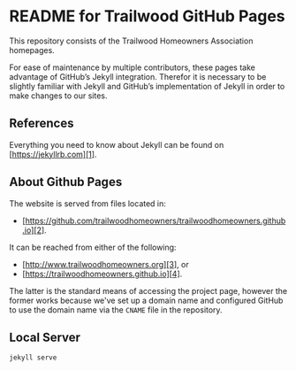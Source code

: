 README for Trailwood GitHub Pages
=================================

This repository consists of the Trailwood Homeowners Association homepages.

For ease of maintenance by multiple contributors, these pages take advantage of
GitHub’s Jekyll integration. Therefor it is necessary to be slightly familiar
with Jekyll and GitHub’s implementation of Jekyll in order to make changes to
our sites.


References
----------

Everything you need to know about Jekyll can be found on [https://jekyllrb.com][1].


About Github Pages
------------------

The website is served from files located in:

  - [https://github.com/trailwoodhomeowners/trailwoodhomeowners.github.io][2].
  
It can be reached from either of the following:

  - [http://www.trailwoodhomeowners.org][3], or
  - [https://trailwoodhomeowners.github.io][4].
  
The latter is the standard means of accessing the project page, however the
former works because we've set up a domain name and configured GitHub to use the
domain name via the `CNAME` file in the repository.


Local Server
------------

~~~
jekyll serve
~~~


[1]: https://jekyllrb.com
[2]: https://github.com/trailwoodhomeowners/trailwoodhomeowners.github.io
[3]: https://www.trailwoodhomeowners.org
[4]: https://trailwoodhomeowners.github.io
